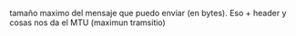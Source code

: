 tamaño maximo del mensaje que puedo enviar (en bytes). Eso + header y cosas nos da el MTU (maximun tramsitio)